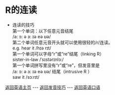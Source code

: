 # R的连读
- 连读的技巧    
 第一个单词：以下任意元音结尾    
 /a: ɔ: ə ɜ: ɪə eə ʊə/     
 第二个单词任意元音开头就可以使⽤很轻的/r/连读。     
 e.g. hear it /hɪə rɪt/    
 第⼀个单词可以字⺟“r”或“re”结尾（linking R）    
 sister-in-law /ˈsɪstərɪnlɔ:/     
 第⼀个单词拼写⾥没有“r”或“re”，但发⾳⾥是    
 /a: ɔ: ə ɜ: ɪə eə ʊə/ 结尾（intrusive R ）    
 saw it /sɔ:rɪt/    

[返回英语主页](../../english.md) --- [返回发音技巧](pronunciation_methods.md) --- [返回英语口语](../oral_english.md)    